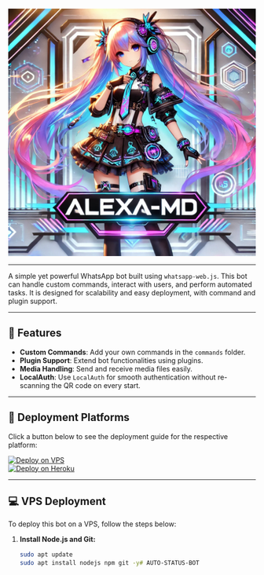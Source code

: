 

![Main Logo](./media/main_logo.png)

---

A simple yet powerful WhatsApp bot built using `whatsapp-web.js`. This bot can handle custom commands, interact with users, and perform automated tasks. It is designed for scalability and easy deployment, with command and plugin support.

---

## 🌟 Features

- **Custom Commands**: Add your own commands in the `commands` folder.
- **Plugin Support**: Extend bot functionalities using plugins.
- **Media Handling**: Send and receive media files easily.
- **LocalAuth**: Use `LocalAuth` for smooth authentication without re-scanning the QR code on every start.

---

## 🚀 Deployment Platforms

Click a button below to see the deployment guide for the respective platform:

[![Deploy on VPS](https://img.shields.io/badge/Deploy%20on-VPS-blue?style=for-the-badge&logo=linux)](#vps-deployment)  
[![Deploy on Heroku](https://img.shields.io/badge/Deploy%20on-Heroku-purple?style=for-the-badge&logo=heroku)](#heroku-deployment)

---

## 💻 VPS Deployment

To deploy this bot on a VPS, follow the steps below:

1. **Install Node.js and Git:**
   ```bash
   sudo apt update
   sudo apt install nodejs npm git -y# AUTO-STATUS-BOT
